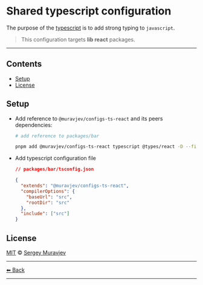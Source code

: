 # Shared typescript configuration

The purpose of the [typescript](https://www.typescriptlang.org/) is to add strong typing to `javascript`.

> This configuration targets **lib react** packages.

---

## Contents

- [Setup](#setup)
- [License](#license)

## Setup

- Add reference to `@muravjev/configs-ts-react` and its peers dependencies:

  ```sh
  # add reference to packages/bar

  pnpm add @muravjev/configs-ts-react typescript @types/react -D --filter bar
  ```

- Add typescript configuration file

  ```json
  // packages/bar/tsconfig.json

  {
    "extends": "@muravjev/configs-ts-react",
    "compilerOptions": {
      "baseUrl": "src",
      "rootDir": "src"
    },
    "include": ["src"]
  }
  ```

## License

[MIT](LICENSE) © [Sergey Muravjev](https://github.com/muravjev)

---

[⬅ Back](../../README.md)

---

